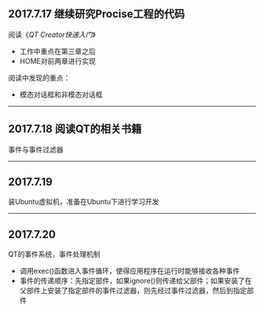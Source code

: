 ## 2017.7.17 继续研究Procise工程的代码

阅读《*QT Creator快速入门*》
- 工作中重点在第三章之后
- HOME对前两章进行实现

阅读中发现的重点：
- 模态对话框和非模态对话框

---

## 2017.7.18 阅读QT的相关书籍

事件与事件过滤器

---

## 2017.7.19

装Ubuntu虚拟机，准备在Ubuntu下进行学习开发

---

## 2017.7.20

QT的事件系统，事件处理机制

- 调用exec()函数进入事件循环，使得应用程序在运行时能够接收各种事件
- 事件的传递顺序：先指定部件，如果ignore()则传递给父部件；如果安装了在父部件上安装了指定部件的事件过滤器，则先经过事件过滤器，然后到指定部件
